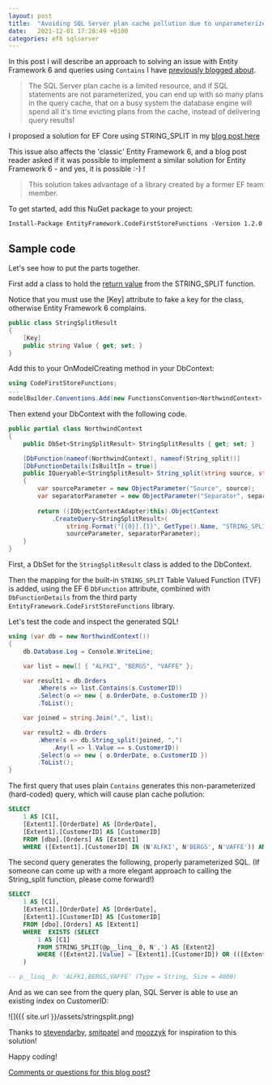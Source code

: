 ```yaml
---
layout: post
title:  "Avoiding SQL Server plan cache pollution due to unparameterized Contains queries generated by Entity Framework 6"
date:   2021-12-01 17:28:49 +0100
categories: ef6 sqlserver
---
```


In this post I will describe an approach to solving an issue with Entity Framework 6 and queries using `Contains` I have [previously blogged about](https://erikej.github.io/efcore/sqlserver/2020/03/30/ef-core-cache-pollution.html). 

> The SQL Server plan cache is a limited resource, and if SQL statements are not parameterized, you can end up with so many plans in the query cache, that on a busy system the database engine will spend all it's time evicting plans from the cache, instead of delivering query results! 

I proposed a solution for EF Core using STRING_SPLIT in my [blog post here](https://erikej.github.io/efcore/sqlserver/2021/11/22/efcore-sqlserver-cache-pollution.html)

This issue also affects the 'classic' Entity Framework 6, and a blog post reader asked if it was possible to implement a similar solution for Entity Framework 6 - and yes, it is possible :-) !

> This solution takes advantage of a library created by a former EF team member. 

To get started, add this NuGet package to your project:

```dos
Install-Package EntityFramework.CodeFirstStoreFunctions -Version 1.2.0
```

## Sample code

Let's see how to put the parts together.

First add a class to hold the [return value](https://docs.microsoft.com//sql/t-sql/functions/string-split-transact-sql?view=sql-server-ver15#return-types) from the STRING_SPLIT function.

Notice that you must use the [Key] attribute to fake a key for the class, otherwise Entity Framework 6 complains. 

```csharp
public class StringSplitResult
{
    [Key]
    public string Value { get; set; }
}
```

Add this to your OnModelCreating method in your DbContext:

```csharp
using CodeFirstStoreFunctions;
...
modelBuilder.Conventions.Add(new FunctionsConvention<NorthwindContext>("dbo"));
```

Then extend your DbContext with the following code.

```csharp
public partial class NorthwindContext
{
    public DbSet<StringSplitResult> StringSplitResults { get; set; }

    [DbFunction(nameof(NorthwindContext), nameof(String_split))]
    [DbFunctionDetails(IsBuiltIn = true)]
    public IQueryable<StringSplitResult> String_split(string source, string separator)
    {
        var sourceParameter = new ObjectParameter("Source", source);
        var separatorParameter = new ObjectParameter("Separator", separator);
    
        return ((IObjectContextAdapter)this).ObjectContext
            .CreateQuery<StringSplitResult>(
                string.Format("[{0}].{1}", GetType().Name, "STRING_SPLIT(@Source, @Separator)"), 
                sourceParameter, separatorParameter);
    }
}
```

First, a DbSet for the `StringSplitResult` class is added to the DbContext.

Then the mapping for the built-in `STRING_SPLIT` Table Valued Function (TVF) is added, using the EF 6 `DbFunction` attribute, combined with `DbFunctionDetails` from the third party `EntityFramework.CodeFirstStoreFunctions` library.

Let's test the code and inspect the generated SQL!

```csharp
using (var db = new NorthwindContext())
{
    db.Database.Log = Console.WriteLine;

    var list = new[] { "ALFKI", "BERGS", "VAFFE" };

    var result1 = db.Orders
        .Where(s => list.Contains(s.CustomerID))
        .Select(o => new { o.OrderDate, o.CustomerID })
        .ToList();

    var joined = string.Join(",", list);

    var result2 = db.Orders
        .Where(s => db.String_split(joined, ",")
            .Any(l => l.Value == s.CustomerID))
        .Select(o => new { o.OrderDate, o.CustomerID })
        .ToList();
}
```

The first query that uses plain `Contains` generates this non-parameterized (hard-coded) query, which will cause plan cache pollution:

```sql
SELECT
    1 AS [C1],
    [Extent1].[OrderDate] AS [OrderDate],
    [Extent1].[CustomerID] AS [CustomerID]
    FROM [dbo].[Orders] AS [Extent1]
    WHERE ([Extent1].[CustomerID] IN (N'ALFKI', N'BERGS', N'VAFFE')) AND ([Extent1].[CustomerID] IS NOT NULL)
```

The second query generates the following, properly parameterized SQL. (If someone can come up with a more elegant approach to calling the String_split function, please come forward!)

```sql
SELECT
    1 AS [C1],
    [Extent1].[OrderDate] AS [OrderDate],
    [Extent1].[CustomerID] AS [CustomerID]
    FROM [dbo].[Orders] AS [Extent1]
    WHERE  EXISTS (SELECT
        1 AS [C1]
        FROM STRING_SPLIT(@p__linq__0, N',') AS [Extent2]
        WHERE ([Extent2].[Value] = [Extent1].[CustomerID]) OR (([Extent2].[Value] IS NULL) AND ([Extent1].[CustomerID] IS NULL))
    )

-- p__linq__0: 'ALFKI,BERGS,VAFFE' (Type = String, Size = 4000)
```

And as we can see from the query plan, SQL Server is able to use an existing index on CustomerID:

![]({{ site.url }}/assets/stringsplit.png)

Thanks to [stevendarby](https://github.com/dotnet/efcore/issues/13617#issuecomment-716052091),  [smitpatel](https://github.com/dotnet/efcore/issues/25198#issuecomment-875049456) and [moozzyk](https://github.com/moozzyk/CodeFirstFunctions) for inspiration to this solution!

Happy coding!

[Comments or questions for this blog post?](https://github.com/ErikEJ/erikej.github.io/issues/38)
